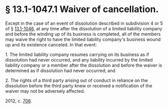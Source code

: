 # § 13.1-1047.1 Waiver of cancellation.

<p>Except in the case of an event of dissolution described in subdivision 4 or 5 of § <a href='http://law.lis.virginia.gov/vacode/13.1-1046/'>13.1-1046</a>, at any time after the dissolution of a limited liability company and before the winding up of its business is completed, all of the members may waive the right to have the limited liability company's business wound up and its existence canceled. In that event:</p><p>1. The limited liability company resumes carrying on its business as if dissolution had never occurred, and any liability incurred by the limited liability company or a member after the dissolution and before the waiver is determined as if dissolution had never occurred; and</p><p>2. The rights of a third party arising out of conduct in reliance on the dissolution before the third party knew or received a notification of the waiver may not be adversely affected.</p><p>2012, c. <a href='http://lis.virginia.gov/cgi-bin/legp604.exe?121+ful+CHAP0706'>706</a>.</p>